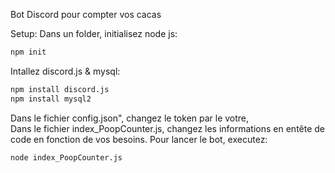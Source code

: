 Bot Discord pour compter vos cacas

Setup:
Dans un folder, initialisez node js:  
```bash 
npm init
```
Intallez discord.js & mysql: 
```bash
npm install discord.js
npm install mysql2
```  
Dans le fichier config.json", changez le token par le votre,  
Dans le fichier index_PoopCounter.js, changez les informations en entête de code en fonction de vos besoins.
Pour lancer le bot, executez:  
```bash
node index_PoopCounter.js
```
